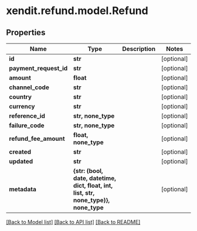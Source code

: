 # xendit.refund.model.Refund


## Properties
| Name | Type | Description | Notes |
| ------------ | ------------- | ------------- | ------------- |
| **id** | **str** |  | [optional]  |
| **payment_request_id** | **str** |  | [optional]  |
| **amount** | **float** |  | [optional]  |
| **channel_code** | **str** |  | [optional]  |
| **country** | **str** |  | [optional]  |
| **currency** | **str** |  | [optional]  |
| **reference_id** | **str, none_type** |  | [optional]  |
| **failure_code** | **str, none_type** |  | [optional]  |
| **refund_fee_amount** | **float, none_type** |  | [optional]  |
| **created** | **str** |  | [optional]  |
| **updated** | **str** |  | [optional]  |
| **metadata** | **{str: (bool, date, datetime, dict, float, int, list, str, none_type)}, none_type** |  | [optional]  |


[[Back to Model list]](../README.md#documentation-for-models) [[Back to API list]](../README.md#documentation-for-api-endpoints) [[Back to README]](../README.md)


